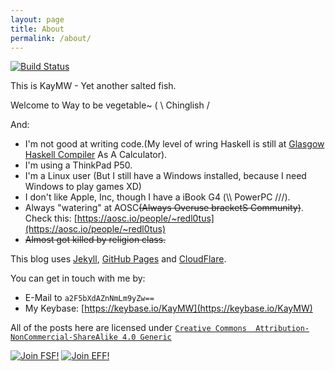 ```yaml
---
layout: page
title: About
permalink: /about/
---
```

[![Build Status](https://travis-ci.org/RedL0tus/Way_to_be_vegetable.svg?branch=master)](https://travis-ci.org/RedL0tus/Way_to_be_vegetable)

This is KayMW - Yet another salted fish.

Welcome to Way to be vegetable~ ( \ Chinglish /

And:  
- I'm not good at writing code.(My level of wring Haskell is still at [Glasgow Haskell Compiler](https://www.haskell.org/ghc/) As A Calculator).
- I'm using a ThinkPad P50.
- I'm a Linux user (But I still have a Windows installed, because I need Windows to play games XD)<!-- My Steam profile: https://steamcommunity.com/id/red_l0tus/ -->
- I don't like Apple, Inc, though I have a iBook G4 (\\\ PowerPC ///).
- Always "watering" at AOSC~~(Always Overuse bracketS Community)~~. Check this: [https://aosc.io/people/~redl0tus](https://aosc.io/people/~redl0tus)
- ~~Almost got killed by religion class.~~

This blog uses [Jekyll](http://jekyllrb.com/), [GitHub Pages](https://github.io/) and [CloudFlare](https://cloudflare.com).

You can get in touch with me by:
- E-Mail to <code>a2F5bXdAZnNmLm9yZw==</code>
- My Keybase: [https://keybase.io/KayMW](https://keybase.io/KayMW)
 <!-- Telegram: DSAuoUEyMRMcp2uPo3D= -->

All of the posts here are licensed under [`Creative Commons  Attribution-NonCommercial-ShareAlike 4.0 Generic`](https://creativecommons.org/licenses/by-nc-sa/4.0/)

<a href="https://my.fsf.org/register_form?referrer=1311599"><img src="https://static.fsf.org/nosvn/associate/crm/1311599.png" alt="Join FSF!" border="0"></a>
<a href="https://www.eff.org/join"><img src="https://www.eff.org/files/eff-banner.jpg" alt="Join EFF!" border="0"></a><br />
